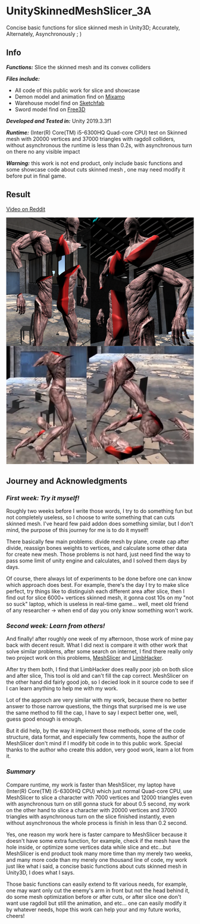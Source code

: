 # UnitySkinnedMeshSlicer_3A
Concise basic functions for slice skinned mesh in Unity3D; Accurately, Alternately, Asynchronously ; )
## Info
***Functions:*** Slice the skinned mesh and its convex colliders

***Files include:*** 
- All code of this public work for slice and showcase
- Demon model and animation find on [Mixamo](https://www.mixamo.com/#/)
- Warehouse model find on [Sketchfab](https://sketchfab.com/3d-models/abandoned-warehouse-interior-scene-1d5285f2e0fd4211a27c8042496d5959)
- Sword model find on [Free3D](https://free3d.com/3d-model/sting-sword-128810.html?__cf_chl_captcha_tk__=4f0bfa73acbb70457586db42bd937c1a6a06f594-1585190261-0-AZ9yYyjl3B4IOstp15V21x5PomZqVqLQldH8Wzzw7X_KyePau4ogMYxtfYizxNPzJCFlkjEelfVTjAmgHr3rir1tFFBcZVerSnckiiMLX_ANZzwCECvwx0WAQbKn3q3rWJhsmRS3AgD6hCyO0LyiDNWw-5raG907E-_wgErW9ooSZHGijeATPuDZ37u3ytt3LGxOrRqIgmMrllBzCz9RHguok0y7wSonmectPI8aRCOBHmn7vl41duYBCulUkfMcFUM1gn9oQGsgY9slFUsYyIvaR3CuS-Zxqy23iptxQNAijCKsahge0ues5a8dCBX8I7T54EoCn8z61jKHl60z3LEWM8_XSnbSnHKbnHEcIIvZwIuzp-YBm8tUp5FacdyJG7IfeBTUfBb5Vhy-IHmNPE5n8aIlmiXWQSckrZIt9eat)

***Developed and Tested in:*** Unity 2019.3.3f1

***Runtime:*** (Inter(R) Core(TM) i5-6300HQ Quad-core CPU) test on Skinned mesh with 20000 vertices and 37000 triangles with ragdoll colliders, without asynchronous the runtime is less than 0.2s, with asynchronous turn on there no any visible impact

***Warning:*** this work is not end product, only include basic functions and some showcase code about cuts skinned mesh , one may need modify it before put in final game.
## Result
[Video on Reddit](https://www.reddit.com/r/Unity3D/comments/fon6t5/i_wrote_some_code_to_slice_demon_during_the/)

![Screenshot](Show.png)
## Journey and Acknowledgments
### *First week: Try it myself!*
Roughly two weeks before I write those words, I try to do something fun but not completely useless, so I choose to write something that can cuts skinned mesh. I've heard few paid addon does something similar, but I don't mind, the purpose of this journey for me is to do it myself!

There basically few main problems: divide mesh by plane, create cap after divide, reassign bones weights to vertices, and calculate some other data for create new mesh. Those problems is not hard, just need find the way to pass some limit of unity engine and calculates, and I solved them days by days.

Of course, there always lot of experiments to be done before one can know which approach does best. For example, there's the day I try to make slice perfect, try things like to distinguish each different area after slice, then I find out for slice 6000+ vertices skinned mesh, it gonna cost 10s on my "not so suck" laptop, which is useless in real-time game... well, meet old friend of any researcher -> when end of day you only know something won't work.
### *Second week: Learn from others!*
And finally! after roughly one week of my afternoon, those work of mine pay back with decent result. What I did next is compare it with other work that solve similar problems, after some search on internet, I find there really only two project work on this problems, [MeshSlicer](https://assetstore.unity.com/packages/tools/modeling/mesh-slicer-59618) and [LimbHacker](https://github.com/NobleMuffins/LimbHacker).

After try them both, I find that LimbHacker does really poor job on both slice and after slice, This tool is old and can't fill the cap correct. MeshSlicer on the other hand did fairly good job, so I decied look in it source code to see if I can learn anything to help me with my work.

Lot of the approch are very similar with my work, because there no better answer to those narrow questions, the things that surprised me is we use the same method to fill the cap, I have to say I expect better one, well, guess good enough is enough.

But it did help, by the way it implement those methods, some of the code structure, data format, and especially few comments, hope the author of MeshSlicer don't mind if I modify bit code in to this public work. Special thanks to the author who create this addon, very good work, learn a lot from it.
### *Summary*
Compare runtime, my work is faster than MeshSlicer, my laptop have (Inter(R) Core(TM) i5-6300HQ CPU) which just normal Quad-core CPU, use MeshSlicer to slice a character with 7000 vertices and 12000 triangles even with asynchronous turn on still gonna stuck for about 0.5 second, my work on the other hand to slice a character with 20000 vertices and 37000 triangles with asynchronous turn on the slice finished instantly, even without asynchronous the whole process is finish in less than 0.2 second.

Yes, one reason my work here is faster campare to MeshSlicer because it doesn't have some extra function, for example, check if the mesh have the hole inside, or optimize some vertices data while slice and etc...but MeshSlicer is end product took many more time than my merely two weeks, and many more code than my merely one thousand line of code, my work just like what i said, a concise basic functions about cuts skinned mesh in Unity3D, I does what I says.

Those basic functions can easily extend to fit various needs, for example, one may want only cut the enemy's arm in front but not the head behind it, do some mesh optimization before or after cuts, or after slice one don't want use ragdoll but still the animation, and etc... one can easily modify it by whatever needs, hope this work can help your and my future works, cheers!

